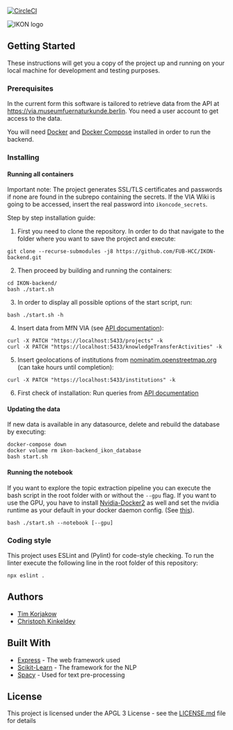 [![CircleCI](https://circleci.com/gh/FUB-HCC/IKON-backend/tree/master.svg?style=svg)](https://circleci.com/gh/FUB-HCC/IKON-backend/tree/master)

![IKON logo](https://www.mi.fu-berlin.de/en/inf/groups/hcc/research/projects/ikon/IKON-Logo.png?width=500)

## Getting Started

These instructions will get you a copy of the project up and running on your local machine for development and testing purposes.

### Prerequisites
In the current form this software is tailored to retrieve data from the API at https://via.museumfuernaturkunde.berlin. You need a user account to get access to the data.

You will need [Docker](https://docs.docker.com/install/) and [Docker Compose](https://docs.docker.com/compose/install/) installed in order to run the backend.

### Installing

#### Running all containers

Important note: 
The project generates SSL/TLS certificates and passwords if none are found in the subrepo containing the secrets. If the VIA Wiki is going to be accessed, insert the real password into ```ikoncode_secrets```.

Step by step installation guide:

1. First you need to clone the repository.
In order to do that navigate to the folder where you want to save the project and execute:

```
git clone --recurse-submodules -j8 https://github.com/FUB-HCC/IKON-backend.git
```
2. Then proceed by building and running the containers:
```
cd IKON-backend/
bash ./start.sh
```
3. In order to display all possible options of the start script, run:
```
bash ./start.sh -h
```

4. Insert data from MfN VIA (see [API documentation](https://fub-hcc.github.io/IKON/docs/dal.html#doc-general-notes)):
```
curl -X PATCH "https://localhost:5433/projects" -k
curl -X PATCH "https://localhost:5433/knowledgeTransferActivities" -k
```
5. Insert geolocations of institutions from [nominatim.openstreetmap.org](http://nominatim.openstreetmap.org) (can take hours until completion):
```
curl -X PATCH "https://localhost:5433/institutions" -k
```

6. First check of installation: 
Run queries from [API documentation](https://fub-hcc.github.io/IKON/docs/dal.html)

#### Updating the data

If new data is available in any datasource, delete and rebuild the database by executing:
```
docker-compose down
docker volume rm ikon-backend_ikon_database
bash start.sh
```

#### Running the notebook

If you want to explore the topic extraction pipeline you can execute the bash script  in the root folder with or without the ```--gpu``` flag. If you want to use the GPU, you have to install [Nvidia-Docker2](https://github.com/nvidia/nvidia-docker/wiki/Installation-(version-2.0)) as well and set the nvidia runtime as your default in your docker daemon config. (See [this](https://stackoverflow.com/questions/47465696/how-do-i-specify-nvidia-runtime-from-docker-compose-yml)).
```
bash ./start.sh --notebook [--gpu]
```

### Coding style

This project uses ESLint and (Pylint) for code-style checking. 
To run the linter execute the following line in the root folder of this repository:

```
npx eslint .
```

## Authors
* [Tim Korjakow](https://github.com/wittenator)
* [Christoph Kinkeldey](https://github.com/ckinkeldey)

## Built With

* [Express](http://expressjs.com/de/) - The web framework used
* [Scikit-Learn](http://scikit-learn.org/stable/index.html) - The framework for the NLP 
* [Spacy](https://spacy.io/) - Used for text pre-processing

## License

This project is licensed under the APGL 3 License - see the [LICENSE.md](LICENSE.md) file for details
